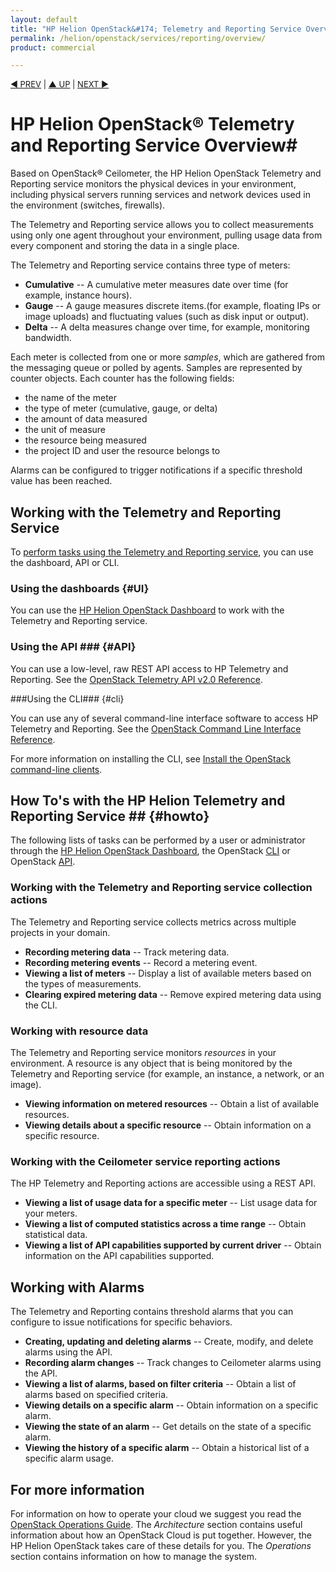 ```yaml
---
layout: default
title: "HP Helion OpenStack&#174; Telemetry and Reporting Service Overview"
permalink: /helion/openstack/services/reporting/overview/
product: commercial

---
```

<!--PUBLISHED-->

<script>

function PageRefresh {
onLoad="window.refresh"
}

PageRefresh();

</script>


<p style="font-size: small;"> <a href="/helion/openstack/services/orchestration/overview/">&#9664; PREV</a> | <a href="/helion/openstack/services/overview/">&#9650; UP</a> | <a href="/helion/openstack/services/volume/overview/"> NEXT &#9654</a> </p>


# HP Helion OpenStack&#174; Telemetry and Reporting Service Overview#

Based on OpenStack&reg; Ceilometer, the HP Helion OpenStack Telemetry and Reporting service monitors the physical devices in your environment, including physical servers running services and network devices used in the environment (switches, firewalls). 

The Telemetry and Reporting service allows you to collect measurements using only one agent throughout your environment, pulling usage data from every component and storing the data in a single place. 

The Telemetry and Reporting service contains three type of meters:

- **Cumulative** -- A cumulative meter measures date over time (for example, instance hours).
- **Gauge** -- A gauge measures discrete items.(for example, floating IPs or image uploads) and fluctuating values (such as disk input or output).
- **Delta** -- A delta measures change over time, for example, monitoring bandwidth.

Each meter is collected from one or more *samples*, which are gathered from the messaging queue or polled by agents. Samples are represented by counter objects. Each counter has the following fields:

- the name of the meter
- the type of meter (cumulative, gauge, or delta)
- the amount of data measured
- the unit of measure
- the resource being measured
- the project ID and user the resource belongs to

Alarms can be configured to trigger notifications if a specific threshold value has been reached. 

## Working with the Telemetry and Reporting Service ##

To [perform tasks using the Telemetry and Reporting service](#howto), you can use the dashboard, API or CLI.

### Using the dashboards {#UI}

You can use the [HP Helion OpenStack Dashboard](/helion/openstack/dashboard/how-works/) to work with the Telemetry and Reporting service.

### Using the API ### {#API}
 
You can use a low-level, raw REST API access to HP Telemetry and Reporting. See the [OpenStack Telemetry API v2.0 Reference](http://developer.openstack.org/api-ref-telemetry-v2.html).

###Using the CLI### {#cli}

You can use any of several command-line interface software to access HP Telemetry and Reporting. See the [OpenStack Command Line Interface Reference](http://docs.openstack.org/cli-reference/content/ceilometerclient_commands.html).

For more information on installing the CLI, see [Install the OpenStack command-line clients](http://docs.openstack.org/user-guide/content/install_clients.html).


## How To's with the HP Helion Telemetry and Reporting Service ## {#howto}

The following lists of tasks can be performed by a user or administrator through the [HP Helion OpenStack Dashboard](/helion/openstack/dashboard/how-works/), the OpenStack [CLI](http://docs.openstack.org/cli-reference/content/ceilometerclient_commands.html) or OpenStack [API](http://developer.openstack.org/api-ref-telemetry-v2.html).

### Working with the Telemetry and Reporting service collection actions ###

The Telemetry and Reporting service collects metrics across multiple projects in your domain. 

- **Recording metering data** -- Track metering data.
- **Recording metering events** -- Record a metering event.
- **Viewing a list of meters** -- Display a list of available meters based on the types of measurements.
- **Clearing expired metering data** -- Remove expired metering data using the CLI.


### Working with resource data ###

The Telemetry and Reporting service monitors *resources* in your environment. A resource is any object that is being monitored by the Telemetry and Reporting service (for example, an instance, a network, or an image). 

- **Viewing information on metered resources** -- Obtain a list of available resources.
- **Viewing details about a specific resource** -- Obtain information on a specific resource.

### Working with the Ceilometer service reporting actions ###

The HP Telemetry and Reporting actions are accessible using a REST API.

- **Viewing a list of usage data for a specific meter** -- List usage data for your meters.
- **Viewing a list of computed statistics across a time range** -- Obtain statistical data.
- **Viewing a list of API capabilities supported by current driver** -- Obtain information on the API capabilities supported.

## Working with Alarms ##

The Telemetry and Reporting contains threshold alarms that you can configure to issue notifications for specific behaviors.

- **Creating, updating and deleting alarms** -- Create, modify, and delete alarms using the API.
- **Recording alarm changes** -- Track changes to Ceilometer alarms using the API.
- **Viewing a list of alarms, based on filter criteria** -- Obtain a list of alarms based on specified criteria.
- **Viewing details on a specific alarm** -- Obtain information on a specific alarm.
- **Viewing the state of an alarm** -- Get details on the state of a specific alarm.
- **Viewing the history of a specific alarm** -- Obtain a historical list of a specific alarm usage.


## For more information ##

For information on how to operate your cloud we suggest you read the [OpenStack Operations Guide](http://docs.openstack.org/ops/). The *Architecture* section contains useful information about how an OpenStack Cloud is put together. However, the HP Helion OpenStack takes care of these details for you. The *Operations* section contains information on how to manage the system.


